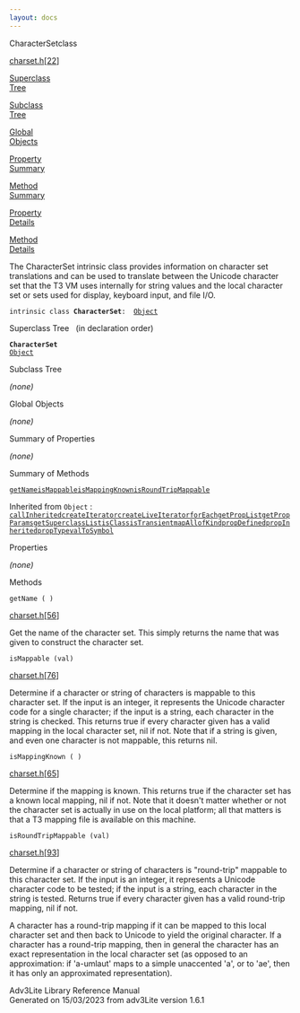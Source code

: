 ```yaml
---
layout: docs
---
```

<span class="title">CharacterSet</span><span class="type">class</span>

[charset.h](../file/charset.h.html)\[[22](../source/charset.h.html#22)\]

[Superclass  
Tree](#_SuperClassTree_)

[Subclass  
Tree](#_SubClassTree_)

[Global  
Objects](#_ObjectSummary_)

[Property  
Summary](#_PropSummary_)

[Method  
Summary](#_MethodSummary_)

[Property  
Details](#_Properties_)

[Method  
Details](#_Methods_)



The CharacterSet intrinsic class provides information on character set
translations and can be used to translate between the Unicode character
set that the T3 VM uses internally for string values and the local
character set or sets used for display, keyboard input, and file I/O.

`intrinsic class `**`CharacterSet`**` :   `[`Object`](../object/Object.html)



<span id="_SuperClassTree_"></span>



<span class="hdln">Superclass Tree</span>   (in declaration order)



**`CharacterSet`**  
[`Object`](../object/Object.html)  
<span id="_SubClassTree_"></span>



<span class="hdln">Subclass Tree</span>  



*(none)* <span id="_ObjectSummary_"></span>



<span class="hdln">Global Objects</span>  



*(none)* <span id="_PropSummary_"></span>



<span class="hdln">Summary of Properties</span>  







*(none)* <span id="_MethodSummary_"></span>



<span class="hdln">Summary of Methods</span>  



[`getName`](#getName)[`isMappable`](#isMappable)[`isMappingKnown`](#isMappingKnown)[`isRoundTripMappable`](#isRoundTripMappable)

Inherited from `Object` :  
[`callInherited`](../object/Object.html#callInherited)[`createIterator`](../object/Object.html#createIterator)[`createLiveIterator`](../object/Object.html#createLiveIterator)[`forEach`](../object/Object.html#forEach)[`getPropList`](../object/Object.html#getPropList)[`getPropParams`](../object/Object.html#getPropParams)[`getSuperclassList`](../object/Object.html#getSuperclassList)[`isClass`](../object/Object.html#isClass)[`isTransient`](../object/Object.html#isTransient)[`mapAll`](../object/Object.html#mapAll)[`ofKind`](../object/Object.html#ofKind)[`propDefined`](../object/Object.html#propDefined)[`propInherited`](../object/Object.html#propInherited)[`propType`](../object/Object.html#propType)[`valToSymbol`](../object/Object.html#valToSymbol)

<span id="_Properties_"></span>



<span class="hdln">Properties</span>  



*(none)* <span id="_Methods_"></span>



<span class="hdln">Methods</span>  



<span id="getName"></span>

`getName ( )`

[charset.h](../file/charset.h.html)\[[56](../source/charset.h.html#56)\]



Get the name of the character set. This simply returns the name that was
given to construct the character set.



<span id="isMappable"></span>

`isMappable (val)`

[charset.h](../file/charset.h.html)\[[76](../source/charset.h.html#76)\]



Determine if a character or string of characters is mappable to this
character set. If the input is an integer, it represents the Unicode
character code for a single character; if the input is a string, each
character in the string is checked. This returns true if every character
given has a valid mapping in the local character set, nil if not. Note
that if a string is given, and even one character is not mappable, this
returns nil.



<span id="isMappingKnown"></span>

`isMappingKnown ( )`

[charset.h](../file/charset.h.html)\[[65](../source/charset.h.html#65)\]



Determine if the mapping is known. This returns true if the character
set has a known local mapping, nil if not. Note that it doesn't matter
whether or not the character set is actually in use on the local
platform; all that matters is that a T3 mapping file is available on
this machine.



<span id="isRoundTripMappable"></span>

`isRoundTripMappable (val)`

[charset.h](../file/charset.h.html)\[[93](../source/charset.h.html#93)\]



Determine if a character or string of characters is "round-trip"
mappable to this character set. If the input is an integer, it
represents a Unicode character code to be tested; if the input is a
string, each character in the string is tested. Returns true if every
character given has a valid round-trip mapping, nil if not.

A character has a round-trip mapping if it can be mapped to this local
character set and then back to Unicode to yield the original character.
If a character has a round-trip mapping, then in general the character
has an exact representation in the local character set (as opposed to an
approximation: if 'a-umlaut' maps to a simple unaccented 'a', or to
'ae', then it has only an approximated representation).





Adv3Lite Library Reference Manual  
Generated on 15/03/2023 from adv3Lite version 1.6.1



